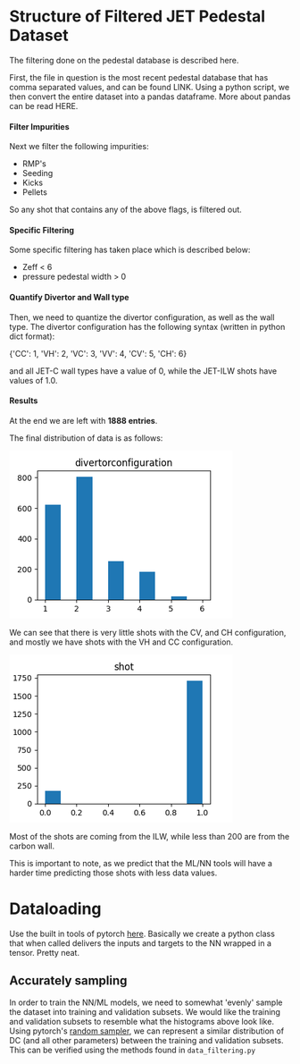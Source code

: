 # Structure of Filtered JET Pedestal Dataset

The filtering done on the pedestal database is described here. 

First, the file in question is the most recent pedestal database that has comma separated values, and can be found LINK. 
Using a python script, we then convert the entire dataset into a pandas dataframe. More about pandas can be read HERE. 
#### Filter Impurities
Next we filter the following impurities: 

- RMP's 
- Seeding 
- Kicks 
- Pellets

So any shot that contains any of the above flags, is filtered out.

#### Specific Filtering
Some specific filtering has taken place which is described below: 
- Zeff < 6
- pressure pedestal width > 0 

#### Quantify Divertor and Wall type
Then, we need to quantize the divertor configuration, as well as the wall type. 
The divertor configuration has the following syntax (written in python dict format): 

{'CC': 1, 'VH': 2, 'VC': 3, 'VV': 4, 'CV': 5, 'CH': 6}

and all JET-C wall types have a value of 0, while the JET-ILW shots have values of 1.0. 

#### Results 

At the end we are left with **1888 entries**. 

The final distribution of data is as follows: 

![divertor config sampling](../src/histogram_divertor_config.png) 

We can see that there is very little shots with the CV, and CH configuration, and mostly we have shots with the VH and CC configuration. 


![histogram wall type](../src/histogram_wall_config.png)

Most of the shots are coming from the ILW, while less than 200 are from the carbon wall. 

This is important to note, as we predict that the ML/NN tools will have a harder time predicting those shots with less data values. 

# Dataloading 
Use the built in tools of pytorch [here](https://pytorch.org/docs/stable/_modules/torch/utils/data/dataloader.html). Basically we create a python class that when called delivers the inputs and targets to the NN wrapped in a tensor.
Pretty neat. 
## Accurately sampling 

In order to train the NN/ML models, we need to somewhat 'evenly' sample the dataset into training and validation subsets.
We would like the training and validation subsets to resemble what the histograms above look like.
Using pytorch's [random sampler](https://pytorch.org/docs/stable/_modules/torch/utils/data/sampler.html), we can represent a similar distribution of DC (and all other parameters) between the training and validation subsets. 
This can be verified using the methods found in `data_filtering.py`


